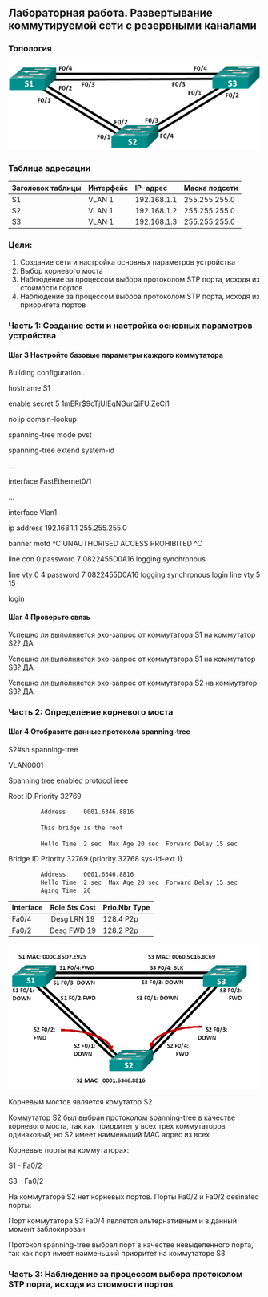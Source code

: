 ## Лабораторная работа. Развертывание коммутируемой сети с резервными каналами

### Топология

![](topology.png)

### Таблица адресации

|Заголовок таблицы	 |Интерфейс |IP-адрес	   |Маска подсети|
|:------------------|:---------|:-----------|:------------|
|S1	                |VLAN 1 	  |192.168.1.1 |255.255.255.0|
|S2	                |VLAN 1 	  |192.168.1.2 |255.255.255.0|
|S3	                |VLAN 1 	  |192.168.1.3 |255.255.255.0|

### Цели:

1. Создание сети и настройка основных параметров устройства
2. Выбор корневого моста
3. Наблюдение за процессом выбора протоколом STP порта, исходя из стоимости портов
4. Наблюдение за процессом выбора протоколом STP порта, исходя из приоритета портов

### Часть 1:	Создание сети и настройка основных параметров устройства

#### Шаг 3 Настройте базовые параметры каждого коммутатора
Building configuration...

hostname S1

enable secret 5 $1$mERr$9cTjUIEqNGurQiFU.ZeCi1

no ip domain-lookup

spanning-tree mode pvst

spanning-tree extend system-id

...

interface FastEthernet0/1

...

interface Vlan1

 ip address 192.168.1.1 255.255.255.0
 
banner motd ^C UNAUTHORISED ACCESS PROHIBITED ^C

line con 0
 password 7 0822455D0A16
 logging synchronous
 
line vty 0 4
 password 7 0822455D0A16
 logging synchronous
 login
line vty 5 15

 login
 
#### Шаг 4 Проверьте связь

Успешно ли выполняется эхо-запрос от коммутатора S1 на коммутатор S2? ДА

Успешно ли выполняется эхо-запрос от коммутатора S1 на коммутатор S3? ДА

Успешно ли выполняется эхо-запрос от коммутатора S2 на коммутатор S3? ДА

### Часть 2:	Определение корневого моста

#### Шаг 4 Отобразите данные протокола spanning-tree

S2#sh spanning-tree 

VLAN0001

  Spanning tree enabled protocol ieee
  
  Root ID    Priority    32769
  
             Address     0001.6346.8816
             
             This bridge is the root
             
             Hello Time  2 sec  Max Age 20 sec  Forward Delay 15 sec

  Bridge ID  Priority    32769  (priority 32768 sys-id-ext 1)
  
             Address     0001.6346.8816
             Hello Time  2 sec  Max Age 20 sec  Forward Delay 15 sec
             Aging Time  20
             
|Interface    |    Role Sts Cost |Prio.Nbr Type |
|:------------|:----------------:|:-------------|
|Fa0/4        |    Desg LRN 19   |  128.4    P2p|
|Fa0/2        |    Desg FWD 19   |  128.2    P2p|

![](portState.png)

Корневым мостов является комутатор S2

Коммутатор S2 был выбран протоколом spanning-tree в качестве корневого моста, так как приоритет у всех трех коммутаторов одинаковый, но S2 имеет наименьший MAC адрес из всех

Корневые порты на коммутаторах:

S1 - Fa0/2

S3 - Fa0/2

На коммутаторе S2 нет корневых портов. Порты Fa0/2 и Fa0/2 desinated порты.

Порт коммутатора S3 Fa0/4 является альтернативным и в данный момент заблокирован

Протокол spanning-tree выбрал порт в качестве невыделенного порта, так как порт имеет наименьший приоритет на коммутаторе S3

### Часть 3:	Наблюдение за процессом выбора протоколом STP порта, исходя из стоимости портов
